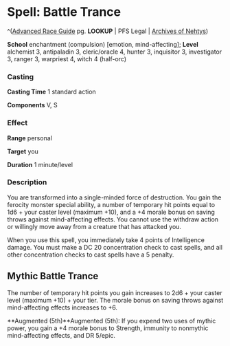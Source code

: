 # Spell: Battle Trance

^([Advanced Race Guide][ss-battle-trance] pg. **LOOKUP** | PFS Legal | [Archives of Nehtys][sn-battle-trance])

**School** enchantment (compulsion) [emotion, mind-affecting]; **Level** alchemist 3, antipaladin 3, cleric/oracle 4, hunter 3, inquisitor 3, investigator 3, ranger 3, warpriest 4, witch 4 (half-orc)

### Casting

**Casting Time** 1 standard action  

**Components** V, S

### Effect

**Range** personal  

**Target** you  

**Duration** 1 minute/level

### Description

You are transformed into a single-minded force of destruction. You gain the ferocity monster special ability, a number of temporary hit points equal to 1d6 + your caster level (maximum +10), and a +4 morale bonus on saving throws against mind-affecting effects. You cannot use the withdraw action or willingly move away from a creature that has attacked you.  

When you use this spell, you immediately take 4 points of Intelligence damage. You must make a DC 20 concentration check to cast spells, and all other concentration checks to cast spells have a 5 penalty.

## Mythic Battle Trance

The number of temporary hit points you gain increases to 2d6 + your caster level (maximum +10) + your tier. The morale bonus on saving throws against mind-affecting effects increases to +6.  

**Augmented (5th)**Augmented (5th): If you expend two uses of mythic power, you gain a +4 morale bonus to Strength, immunity to nonmythic mind-affecting effects, and DR 5/epic.

[ss-battle-trance]: http://paizo.com/products/btpy8rv2
[sn-battle-trance]: http://www.archivesofnethys.com/SpellDisplay.aspx?ItemName=Battle%20Trance